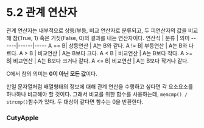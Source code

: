 # 5.2 관계 연산자
관계 연산자는 내부적으로 상등/부등, 비교 연산자로 분류되고, 두 피연산자의 값을 비교해 참(True, 1) 혹은 거짓(False, 0)의 결과를 내는 연산자이다.
연산식 | 분류 | 의미
------|------|-----
A == B| 상등연산 | A는 B와 같다.
A != B| 부등연산 | A는 B와 다르다.
A > B | 비교연산 | A는 B보다 크다.
A < B | 비교연산 | A는 B보다 작다.
A >= B| 비교연산 | A는 B보다 크거나 같다.
A <= B| 비교연산 | A는 B보다 작거나 같다.

C에서 참의 의미는 **0이 아닌 모든 값**이다.

만일 문자열처럼 배열형태의 정보에 대해 관계 연산을 수행하고 싶다면 각 요소요소를 하나하나 비교해야 할 것이다. 그래서 비교를 위한 함수를 사용하는데, `memcmp() / strcmp()`함수가 있다. 두 대상이 같다면 함수는 0을 반환한다.

### CutyApple